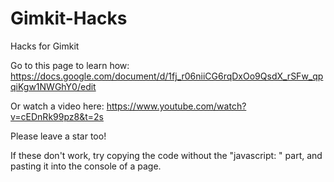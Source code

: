 # Gimkit-Hacks
Hacks for Gimkit


Go to this page to learn how: https://docs.google.com/document/d/1fj_r06niiCG6rqDxOo9QsdX_rSFw_qpqiKgw1NWGhY0/edit

Or watch a video here: https://www.youtube.com/watch?v=cEDnRk99pz8&t=2s


Please leave a star too!


If these don't work, try copying the code without the "javascript: " part, and pasting it into the console of a page.
